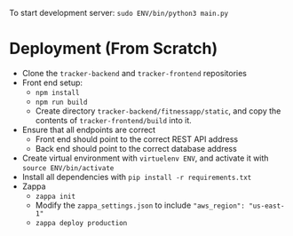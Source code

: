 To start development server: `sudo ENV/bin/python3 main.py`

# Deployment (From Scratch)

* Clone the `tracker-backend` and `tracker-frontend` repositories
* Front end setup:
  * `npm install`
  * `npm run build`
  * Create directory `tracker-backend/fitnessapp/static`, and copy the contents of `tracker-frontend/build` into it.
* Ensure that all endpoints are correct
  * Front end should point to the correct REST API address
  * Back end should point to the correct database address
* Create virtual environment with `virtuelenv ENV`, and activate it with `source ENV/bin/activate`
* Install all dependencies with `pip install -r requirements.txt`
* Zappa
  * `zappa init`
  * Modify the `zappa_settings.json` to include `"aws_region": "us-east-1"`
  * `zappa deploy production`
